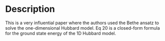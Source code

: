 # Description

This is a very influential paper where the authors used the Bethe ansatz to solve the one-dimensional Hubbard model. Eq 20 is a closed-form formula for the ground state energy of the 1D Hubbard model.